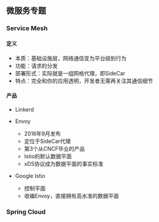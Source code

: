 ## 微服务专题

### Service Mesh

#### 定义

- 本质：基础设施层，网络通信变为平台级别行为
- 功能：请求的分发
- 部署形式：实际就是一组网格代理，即SideCar
- 特点：完全和你的应用透明，开发者无需再关注其通信细节
#### 产品

- Linkerd

- Envoy
   - 2016年9月发布
   - 定位于SideCar代理
   - 第3个从CNCF毕业的产品
   - Istio的默认数据平面
   - xDS协议成为数据平面的事实标准

- Google Istio 
   - 控制平面
   - 收编Envoy，直接拥有高水准的数据平面     

### Spring Cloud